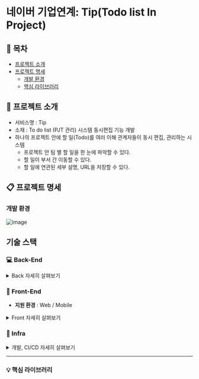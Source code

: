 # 네이버 기업연계: Tip(Todo list In Project)

## :pushpin: 목차

- [프로젝트 소개](#프로젝트-소개)
- [프로젝트 명세](#프로젝트-명세)
  - [개발 환경](#개발-환경)
  - [핵심 라이브러리](#핵심-라이브러리)
    <br>

## :speech_balloon: 프로젝트 소개

- 서비스명 : Tip
- 소재 : To do list (PJT 관리) 시스템 동시편집 기능 개발
- 하나의 프로젝트 안에 할 일(Todo)를 여러 이해 관계자들이 동시 편집, 관리하는 시스템
  - 프로젝트 안 팀 별 할 일을 한 눈에 파악할 수 있다.
  - 할 일이 부서 간 이동할 수 있다.
  - 할 일에 연관된 세부 설명, URL을 저장할 수 있다.
    <br>

## :clipboard: 프로젝트 명세

### 개발 환경
![image](/uploads/234e5901babe1d77fc4d84e84bc3bb05/image.png)


## 기술 스택

### :computer: ​Back-End

<details>
    <summary>Back 자세히 살펴보기</summary>
    <ul>
      <li>기술스택 ⚙</li>
    </ul>
    <ul>
        <li>Spring-Boot : 2.5.4</li>
        <li>Spring-Boot-Data-JPA</li>
        <li>spring-boot-starter-security</li>
        <li>spring-boot-starter-jdbc</li>
        <li>swagger</li>
        <li>jjwt : 0.11.2</li>
        <li>lombok</li>
        <li>mysql : 8.0.22</li>
        <li>STOMP</li>
    </ul>
</details>



### :page_facing_up: ​Front-End 

- **지원 환경** : Web / Mobile 
<details>
    <summary>Front 자세히 살펴보기</summary>
    <ul>
        <li>기술스택 ⚙</li>
    </ul>   
    <ul>
        <li>JS, HTML, CSS</li>
        <li>TailWindCSS</li>
        <li>Vue.js</li>
    </ul>
    <li>--------------------------------------------------------------------------------------</li>
    <ul>
        <li>라이브러리 📚</li>
    </ul>   
    <ul>
        <li>axios</li>
        <li>eslint & prettier</li>
        <li>aos</li>
        <li>bootstrap</li>
        <li>bootstrap-vue</li>
        <li>jwt-decode</li>
        <li>vuetify</li>
        <li>vuetify-image-input</li>
        <li>vuex</li>
        <li>vuex-persistedstate</li
    </ul>
</details>



### :electric_plug: ​Infra

  <details>
      <summary>개발, CI/CD 자세히 살펴보기</summary>
      <ul>
          <li>AWS EC2 - Deploy Server</li>
          <li>Docker
            <li>Mysql - DB Server</li>
            <li>Jenkins</li> 
          </li>
          <li>GitLab</li>
      </ul>
  </details>


-------------------
### :bulb: 핵심 라이브러리

